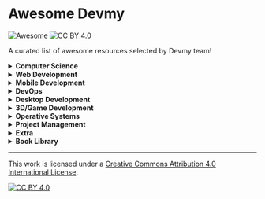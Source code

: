 # Awesome Devmy

[![Awesome](https://cdn.rawgit.com/sindresorhus/awesome/d7305f38d29fed78fa85652e3a63e154dd8e8829/media/badge.svg)](https://github.com/sindresorhus/awesome#readme) [![CC BY 4.0][cc-by-shield]][cc-by]

A curated list of awesome resources selected by Devmy team!

<details>
<summary><b>Computer Science</b></summary>

- [Computer Science Crash Course](https://www.youtube.com/playlist?list=PL8dPuuaLjXtNlUrzyH5r6jN9ulIgZBpdo) - How computer works
- [100+ Computer Science Concepts Explained](https://youtu.be/-uleG_Vecis)
- [Programming](https://www.youtube.com/playlist?list=PLXtTjtWmQhg0N08o_oSaAantmQAu-1Xad) - What "to code" means
  - [Complexity & Algorithms](./computer-science/complexity-algo.md) - Measure complexity and explore different algorithms and data structures
  - [Software Architecture](./computer-science/software-architecture.md) - Principles and design patterns of software
  - [Regex101](https://regex101.com/) - Online tool to create regex
- [Bash](./computer-science/bash.md) - Resources for the shell
- [Git](./computer-science/git.md) - How to use this free and open source distributed version control system
- [SSH](./computer-science/ssh.md)
- [Visual Studio Code Tips and Speed Hacks](https://www.youtube.com/watch?v=ifTF3ags0XI)

</details>

<details>
<summary><b>Web Development</b></summary>

- [Network](./web-dev/network.md)
- [Hosting](./web-dev/hosting.md)
- [Dev Tools](./web-dev/dev-tools.md)
- [Package Management](./web-dev/package-management.md)
- [Module Bundler](./web-dev/module-bundler.md)
- [Other Tools](./web-dev/others.md)
- [100+ Web Development Things you Should Know](https://youtu.be/erEgovG9WBs)
- [Open Source Projects - Clone Wars](https://github.com/GorvGoyl/Clone-Wars)
- Web References & Resources
  - [MDN Web Docs](https://developer.mozilla.org/en-US/)
  - [W3Schools](https://www.w3schools.com/default.asp)
  - [web.dev](https://web.dev/)
  - [HTML.it](https://www.html.it/)
  - [Zero To Mastery Resources](https://zerotomastery.io/resources/)
- Front-End
  - [UX/UI Design](./web-dev/frontend/design.md)
    - [Storybook](./web-dev/frontend/storybook.md)
  - [HTML](./web-dev/frontend/html.md)
  - [CSS](./web-dev/frontend/css.md)
  - [JavaScript](./web-dev/frontend/javascript.md)
  - [TypeScript](./web-dev/frontend/typescript.md)
  - [Web App Optimization](./web-dev/frontend/web-app-optimization.md)
  - [Data Visualisation](./web-dev/frontend/data-visualisation.md)
  - Frameworks
    - [React.js](./web-dev/frontend/react.md)
    - [Next.js](./web-dev/frontend/nextjs.md)
    - [Angular](./web-dev/frontend/angular.md)
    - [Vue.js](https://vuejs.org/)
- Back-End
  - [Node.js](./web-dev/backend/nodejs.md)
    - [Express.js](./web-dev/backend/expressjs.md)
    - [Nest.js](https://nestjs.com/)
  - [PHP](./web-dev/backend/php.md)
    - [Laravel](https://www.youtube.com/watch?v=MYyJ4PuL4pY)
    - [Magento](https://magento-ecommerce.it/)
    - [Wordpress](./web-dev/backend/wordpress.md)
- BaaS
  - [Firebase](./web-dev/baas/firebase.md)
  - [Strapi](./web-dev/baas/strapi.md)
- Database
  - [MongoDB](./web-dev/databases/mongodb.md)
  - [MySQL](https://www.mysql.com/it/)
  - [SQLite](https://www.sqlite.org/index.html)
- Full-Stack
  - [MERN](./web-dev/fullstack/mern.md)

</details>

<details>
<summary><b>Mobile Development</b></summary>

- [Flutter](./mobile/flutter.md)
- [React Native](./mobile/react-native.md)
- [Ionic / Capacitor](./mobile/ionic.md)
</details>

<details>
<summary><b>DevOps</b></summary>

- [Docker](./devops/docker.md)
- [CI/CD](./devops/cicd.md)
- [Testing](./devops/testing.md)
</details>

<details>
<summary><b>Desktop Development</b></summary>

- [Electron.js](./desktop/electron.md)

</details>

<details>
<summary><b>3D/Game Development</b></summary>

- [Unity](./3D/unity.md)
- [Unreal Engine](./3D/unreal-engine.md)
- [Game Development](./3D/game-dev.md)
- [Three.js](./3D/threejs.md)
- [AFrame](./3D/aframe.md)
- [React Three Fiber](https://youtu.be/Tfud2Mo_9sY)

</details>

<details>
<summary><b>Operative Systems</b></summary>

- [Windows](./os/windows.md)
- [Mac](./os/mac.md)
- [Linux](./os/linux.md)
- [Raspberry Pi](./os/raspberry.md)

</details>

<details>
<summary><b>Project Management</b></summary>

- [Agile](./project-management/agile.md)
</details>

<details>
<summary><b>Extra</b></summary>

- [Project Architecture](./extra/project-architecture.md)
- [Soft Skills](https://novoresume.com/career-blog/soft-skills)
- [Google It like a Senior Software Engineer](https://www.youtube.com/watch?v=cEBkvm0-rg0)
- [Interviews](./extra/interviews.md)
- Github Badges Collections [#1](https://github.com/Ileriayo/markdown-badges) [#2](https://dev.to/envoy_/150-badges-for-github-pnk) [#3](https://github.com/alexandresanlim/Badges4-README.md-Profile)
</details>

<details>
<summary><b>Book Library</b></summary>

- Pragmatic Programmer - Dave Thomas & Andy Hunt
- Clean Code - Robert Martin
- Clean Architecture - Robert Martin
</details>

---

This work is licensed under a [Creative Commons Attribution 4.0 International License][cc-by].

[![CC BY 4.0][cc-by-image]][cc-by]

[cc-by]: http://creativecommons.org/licenses/by/4.0/
[cc-by-image]: https://i.creativecommons.org/l/by/4.0/88x31.png
[cc-by-shield]: https://img.shields.io/badge/License-CC%20BY%204.0-lightgrey.svg
